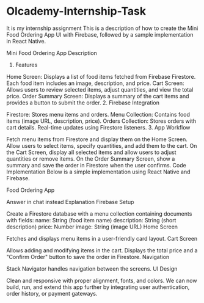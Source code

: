 # Olcademy-Internship-Task
It is my internship assignment
This is a description of how to create the Mini Food Ordering App UI with Firebase, followed by a sample implementation in React Native.

Mini Food Ordering App Description
1. Features

Home Screen: Displays a list of food items fetched from Firebase Firestore. Each food item includes an image, description, and price.
Cart Screen: Allows users to review selected items, adjust quantities, and view the total price.
Order Summary Screen: Displays a summary of the cart items and provides a button to submit the order.
2. Firebase Integration

Firestore: Stores menu items and orders.
Menu Collection: Contains food items (image URL, description, price).
Orders Collection: Stores orders with cart details.
Real-time updates using Firestore listeners.
3. App Workflow

Fetch menu items from Firestore and display them on the Home Screen.
Allow users to select items, specify quantities, and add them to the cart.
On the Cart Screen, display all selected items and allow users to adjust quantities or remove items.
On the Order Summary Screen, show a summary and save the order in Firestore when the user confirms.
Code Implementation
Below is a simple implementation using React Native and Firebase.

Food Ordering App

Answer in chat instead
Explanation
Firebase Setup

Create a Firestore database with a menu collection containing documents with fields:
name: String (food item name)
description: String (short description)
price: Number
image: String (image URL)
Home Screen

Fetches and displays menu items in a user-friendly card layout.
Cart Screen

Allows adding and modifying items in the cart.
Displays the total price and a "Confirm Order" button to save the order in Firestore.
Navigation

Stack Navigator handles navigation between the screens.
UI Design

Clean and responsive with proper alignment, fonts, and colors.
We can now build, run, and extend this app further by integrating user authentication, order history, or payment gateways.
